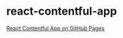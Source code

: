 # react-contentful-app

[React Contentful App on GitHub Pages](https://joshause.github.io/react-contentful-app/)
